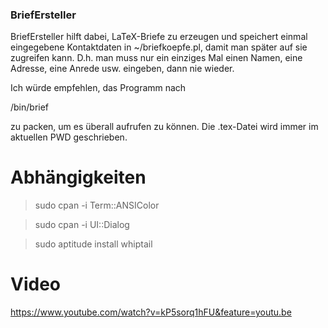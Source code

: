 ### BriefErsteller

BriefErsteller hilft dabei, LaTeX-Briefe zu erzeugen und speichert einmal eingegebene Kontaktdaten 
in ~/briefkoepfe.pl, damit man später auf sie zugreifen kann. D.h. man muss nur ein einziges Mal einen
Namen, eine Adresse, eine Anrede usw. eingeben, dann nie wieder.

Ich würde empfehlen, das Programm nach

/bin/brief

zu packen, um es überall aufrufen zu können. Die .tex-Datei wird immer im aktuellen PWD geschrieben.

# Abhängigkeiten

> sudo cpan -i Term::ANSIColor

> sudo cpan -i UI::Dialog

> sudo aptitude install whiptail

# Video

https://www.youtube.com/watch?v=kP5sorq1hFU&feature=youtu.be
